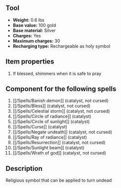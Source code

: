 ## Tool
- **Weight:** 0.6 lbs
- **Base value:** 100 gold
- **Base material:** Silver
- **Charges:** Yes
- **Maximum charges:** 30
- **Recharging type:** Rechargeable as holy symbol

## Item properties

1. If blessed, shimmers when it is safe to pray

## Component for the following spells

1. [[/Spells/Banish demon]] (catalyst, not cursed)
2. [[/Spells/Bless]] (catalyst, not cursed)
3. [[/Spells/Celestial storm]] (catalyst, not cursed)
4. [[/Spells/Circle of radiance]] (catalyst)
5. [[/Spells/Circle of sunlight]] (catalyst)
6. [[/Spells/Curse]] (catalyst)
7. [[/Spells/Negate undeath]] (catalyst, not cursed)
8. [[/Spells/Ray of radiance]] (catalyst)
9. [[/Spells/Resurrection]] (catalyst, not cursed)
10. [[/Spells/Sunlight beam]] (catalyst)
11. [[/Spells/Wrath of god]] (catalyst, not cursed)

## Description

Religious symbol that can be applied to turn undead
